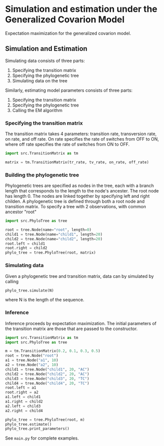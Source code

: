 # Simulation and estimation under the Generalized Covarion Model

Expectation maximization for the generalized covarion model.

## Simulation and Estimation
Simulating data consists of three parts:

1. Specifying the transition matrix
2. Specifying the phylogenetic tree
3. Simulating data on the tree

Similarly, estimating model parameters consists of three parts:

1. Specifying the transition matrix
2. Specifying the phylogenetic tree
3. Calling the EM algorithm

### Specifying the transition matrix
The transition matrix takes 4 parameters: transition rate, transversion rate, on rate, and off rate. On rate specifies the rate of switches from OFF to ON, where off rate specifies the rate of switches from ON to OFF.

```python
import src.TransitionMatrix as tm

matrix = tm.TransitionMatrix(tr_rate, tv_rate, on_rate, off_rate)
```


### Building the phylogenetic tree
Phylogenetic trees are specified as nodes in the tree, each with a branch length that corresponds to the length to the node's ancester. The root node has length 0. The nodes are linked together by specifying left and right childen. A phylogenetic tree is defined through both a root node and transition matrix. To specify a tree with 2 observations, with common ancestor "root" 

```python
import src.PhyloTree as tree

root = tree.Node(name="root", length=0)
child1 = tree.Node(name="child1", length=20)
child2 = tree.Node(name="child2", length=20)
root.left = child1
root.right = child2
phylo_tree = tree.PhyloTree(root, matrix)
```

### Simulating data
Given a phylogenetic tree and transition matrix, data can by simulated by calling

```python
phylo_tree.simulate(N)
```
where N is the length of the sequence.

### Inference
Inference proceeds by expectation maximization. The initial parameters of the transition matrix are those that are passed to the constructor.

```python
import src.TransitionMatrix as tm
import src.PhyloTree as tree

m = tm.TransitionMatrix(0.2, 0.1, 0.3, 0.5)
root = tree.Node("root")
a1 = tree.Node("a1", 10)
a2 = tree.Node("a2", 10)
child1 = tree.Node("child1", 20, "AC")
child2 = tree.Node("child2", 20, "AC")
child3 = tree.Node("child3", 20, "TC")
child4 = tree.Node("child4", 20, "TC")
root.left = a1
root.right = a2
a1.left = child1
a1.right = child2
a2.left = child3
a2.right = child4

phylo_tree = tree.PhyloTree(root, m)
phylo_tree.estimate()
phylo_tree.print_parameters()
```

See ```main.py``` for complete examples.